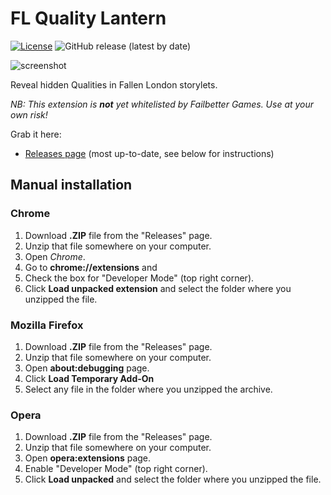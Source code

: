 # FL Quality Lantern

[![License](https://img.shields.io/github/license/lensvol/fl-quality-lantern)](https://github.com/lensvol/fl-quality-lantern/blob/master/LICENSE) ![GitHub release (latest by date)](https://img.shields.io/github/v/release/lensvol/fl-quality-lantern)  

![screenshot](https://raw.githubusercontent.com/lensvol/fl-quality-lantern/master/screenshot.png)

Reveal hidden Qualities in Fallen London storylets.

_NB: This extension is **not** yet whitelisted by Failbetter Games. Use at your own risk!_ 

Grab it here:
* [Releases page](https://github.com/lensvol/fl-quality-lantern/releases) (most up-to-date, see below for instructions)


## Manual installation

### Chrome

1. Download **.ZIP** file from the "Releases" page.
2. Unzip that file somewhere on your computer. 
3. Open _Chrome_.
4. Go to **chrome://extensions** and 
5. Check the box for "Developer Mode" (top right corner).
6. Click **Load unpacked extension** and select the folder where you unzipped the file.

### Mozilla Firefox

1. Download **.ZIP** file from the "Releases" page.
2. Unzip that file somewhere on your computer. 
3. Open **about:debugging** page.
4. Click **Load Temporary Add-On**
5. Select any file in the folder where you unzipped the archive.

### Opera

1. Download **.ZIP** file from the "Releases" page.
2. Unzip that file somewhere on your computer.
3. Open **opera:extensions** page.
4. Enable "Developer Mode" (top right corner).
6. Click **Load unpacked** and select the folder where you unzipped the file.
